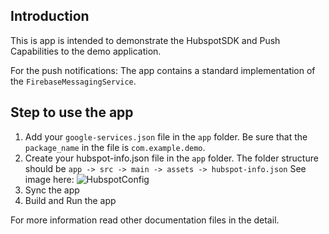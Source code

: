 ## Introduction

This is app is intended to demonstrate the HubspotSDK and Push Capabilities to the demo application.

For the push notifications: The app contains a standard implementation of the `FirebaseMessagingService`.

## Step to use the app

1. Add your `google-services.json` file in the `app` folder.
Be sure that the `package_name` in the file is `com.example.demo`.
2. Create your hubspot-info.json file in the `app` folder. The folder structure should be `app -> src -> main -> assets -> hubspot-info.json`
See image here: ![HubspotConfig](HubspotConfig.png)
3. Sync the app 
4. Build and Run the app

For more information read other documentation files in the detail.
